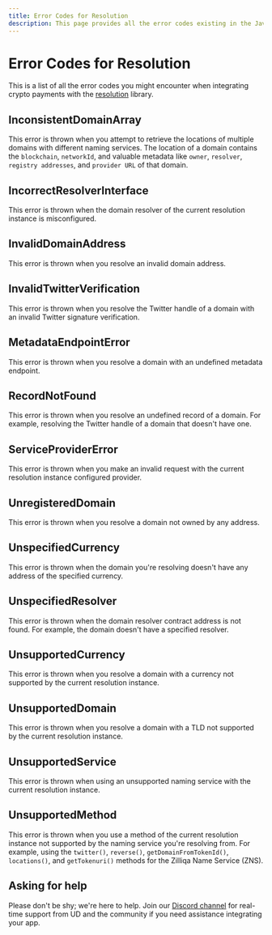 ```yaml
---
title: Error Codes for Resolution
description: This page provides all the error codes existing in the JavaScript Resolution Library.
---
```


# Error Codes for Resolution

This is a list of all the error codes you might encounter when integrating crypto payments with the [resolution](https://github.com/unstoppabledomains/resolution) library.

## InconsistentDomainArray

This error is thrown when you attempt to retrieve the locations of multiple domains with different naming services. The location of a domain contains the `blockchain`, `networkId`, and valuable metadata like `owner`, `resolver`, `registry addresses`, and `provider URL` of that domain.

## IncorrectResolverInterface

This error is thrown when the domain resolver of the current resolution instance is misconfigured.

## InvalidDomainAddress

This error is thrown when you resolve an invalid domain address.

## InvalidTwitterVerification

This error is thrown when you resolve the Twitter handle of a domain with an invalid Twitter signature verification.

## MetadataEndpointError

This error is thrown when you resolve a domain with an undefined metadata endpoint.

## RecordNotFound

This error is thrown when you resolve an undefined record of a domain. For example, resolving the Twitter handle of a domain that doesn't have one.

## ServiceProviderError

This error is thrown when you make an invalid request with the current resolution instance configured provider.

## UnregisteredDomain

This error is thrown when you resolve a domain not owned by any address.

## UnspecifiedCurrency

This error is thrown when the domain you're resolving doesn't have any address of the specified currency.

## UnspecifiedResolver

This error is thrown when the domain resolver contract address is not found. For example, the domain doesn't have a specified resolver.

## UnsupportedCurrency

This error is thrown when you resolve a domain with a currency not supported by the current resolution instance.

## UnsupportedDomain

This error is thrown when you resolve a domain with a TLD not supported by the current resolution instance.

## UnsupportedService

This error is thrown when using an unsupported naming service with the current resolution instance.

## UnsupportedMethod

This error is thrown when you use a method of the current resolution instance not supported by the naming service you're resolving from. For example, using the `twitter()`, `reverse()`, `getDomainFromTokenId()`, `locations()`, and `getTokenuri()` methods for the Zilliqa Name Service (ZNS).

## Asking for help

Please don't be shy; we're here to help. Join our [Discord channel](https://discord.gg/b6ZVxSZ9Hn) for real-time support from UD and the community if you need assistance integrating your app.
